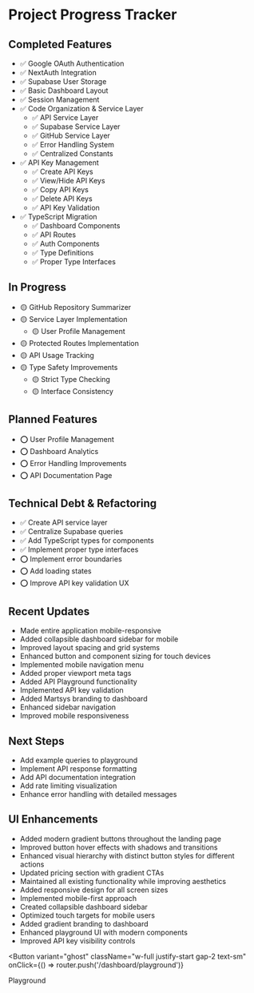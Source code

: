 # Project Progress Tracker

## Completed Features
- ✅ Google OAuth Authentication
- ✅ NextAuth Integration
- ✅ Supabase User Storage
- ✅ Basic Dashboard Layout
- ✅ Session Management
- ✅ Code Organization & Service Layer
  - ✅ API Service Layer
  - ✅ Supabase Service Layer
  - ✅ GitHub Service Layer
  - ✅ Error Handling System
  - ✅ Centralized Constants
- ✅ API Key Management
  - ✅ Create API Keys
  - ✅ View/Hide API Keys
  - ✅ Copy API Keys
  - ✅ Delete API Keys
  - ✅ API Key Validation
- ✅ TypeScript Migration
  - ✅ Dashboard Components
  - ✅ API Routes
  - ✅ Auth Components
  - ✅ Type Definitions
  - ✅ Proper Type Interfaces

## In Progress
- 🟡 GitHub Repository Summarizer
- 🟡 Service Layer Implementation
  - 🟡 User Profile Management
- 🟡 Protected Routes Implementation
- 🟡 API Usage Tracking
- 🟡 Type Safety Improvements
  - 🟡 Strict Type Checking
  - 🟡 Interface Consistency

## Planned Features
- ⭕ User Profile Management
- ⭕ Dashboard Analytics
- ⭕ Error Handling Improvements
- ⭕ API Documentation Page

## Technical Debt & Refactoring
- ✅ Create API service layer
- ✅ Centralize Supabase queries
- ✅ Add TypeScript types for components
- ✅ Implement proper type interfaces
- ⭕ Implement error boundaries
- ⭕ Add loading states
- ⭕ Improve API key validation UX

## Recent Updates
- Made entire application mobile-responsive
- Added collapsible dashboard sidebar for mobile
- Improved layout spacing and grid systems
- Enhanced button and component sizing for touch devices
- Implemented mobile navigation menu
- Added proper viewport meta tags
- Added API Playground functionality
- Implemented API key validation
- Added Martsys branding to dashboard
- Enhanced sidebar navigation
- Improved mobile responsiveness

## Next Steps
- Add example queries to playground
- Implement API response formatting
- Add API documentation integration
- Add rate limiting visualization
- Enhance error handling with detailed messages

## UI Enhancements
- Added modern gradient buttons throughout the landing page
- Improved button hover effects with shadows and transitions
- Enhanced visual hierarchy with distinct button styles for different actions
- Updated pricing section with gradient CTAs
- Maintained all existing functionality while improving aesthetics
- Added responsive design for all screen sizes
- Implemented mobile-first approach
- Created collapsible dashboard sidebar
- Optimized touch targets for mobile users
- Added gradient branding to dashboard
- Enhanced playground UI with modern components
- Improved API key visibility controls

<Button 
  variant="ghost" 
  className="w-full justify-start gap-2 text-sm"
  onClick={() => router.push('/dashboard/playground')}
>
  <FiCode className="h-4 w-4" /> Playground
</Button> 